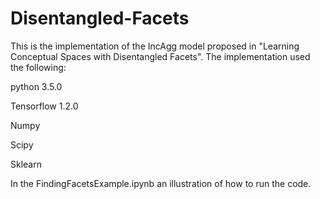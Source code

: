 # Disentangled-Facets
This is the implementation of the IncAgg model proposed in "Learning Conceptual Spaces with Disentangled Facets".
The implementation used the following:

python 3.5.0

Tensorflow 1.2.0

Numpy

Scipy

Sklearn

In the FindingFacetsExample.ipynb an illustration of how to run the code.

